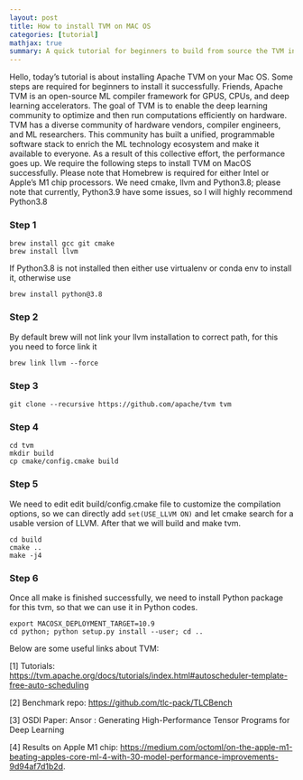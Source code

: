 ```yaml
---
layout: post
title: How to install TVM on MAC OS
categories: [tutorial]
mathjax: true
summary: A quick tutorial for beginners to build from source the TVM in Mac OS
---
```


Hello, today’s tutorial is about installing Apache TVM on your Mac OS. Some steps are required for beginners to install it successfully. Friends, Apache TVM is an open-source ML compiler framework for GPUS, CPUs, and deep learning accelerators. The goal of TVM is to enable the deep learning community to optimize and then run computations efficiently on hardware. TVM has a diverse community of hardware vendors, compiler engineers, and ML researchers. This community has built a unified, programmable software stack to enrich the ML technology ecosystem and make it available to everyone. As a result of this collective effort, the performance goes up. We require the following steps to install TVM on MacOS successfully. Please note that Homebrew is required for either Intel or Apple’s M1 chip processors. We need cmake, llvm and Python3.8; please note that currently, Python3.9 have some issues, so I will highly recommend Python3.8

### Step 1
```
brew install gcc git cmake
brew install llvm
```
If Python3.8 is not installed then either use virtualenv or conda env to install it, otherwise use 
```
brew install python@3.8
```
### Step 2
By default brew will not link your llvm installation to correct path, for this you need to force link it
```
brew link llvm --force
```

### Step 3

```
git clone --recursive https://github.com/apache/tvm tvm
```
### Step 4

```
cd tvm
mkdir build
cp cmake/config.cmake build
```
### Step 5
We need to edit edit build/config.cmake file to customize the compilation options, so we can directly add `set(USE_LLVM ON)` and let cmake search for a usable version of LLVM. After that we will build and make tvm.

```
cd build
cmake ..
make -j4
```
### Step 6

Once all make is finished successfully, we need to install Python package for this tvm, so that we can use it in Python codes.

```
export MACOSX_DEPLOYMENT_TARGET=10.9 
cd python; python setup.py install --user; cd ..

```



Below are some useful links about TVM:

[1] Tutorials: https://tvm.apache.org/docs/tutorials/index.html#autoscheduler-template-free-auto-scheduling

[2] Benchmark repo: https://github.com/tlc-pack/TLCBench

[3] OSDI Paper: Ansor : Generating High-Performance Tensor Programs for Deep Learning

[4] Results on Apple M1 chip: https://medium.com/octoml/on-the-apple-m1-beating-apples-core-ml-4-with-30-model-performance-improvements-9d94af7d1b2d.
